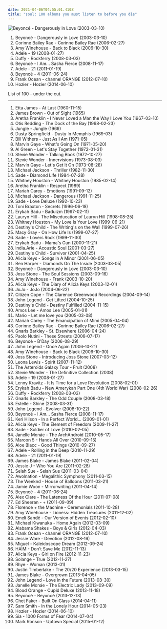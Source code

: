 ```yaml
---
date: 2021-04-06T04:55:01.410Z
title: "soul: 100 albums you must listen to before you die"
---
```

![Beyoncé - Dangerously in Love (2003-03-10)](https://img.discogs.com/l9WGUycwINtAcsWyHIihUfr5a1I=/fit-in/600x684/filters:strip_icc():format(jpeg):mode_rgb():quality(90)/discogs-images/R-7745372-1447903889-8803.jpeg.jpg "Beyoncé - Dangerously in Love (2003-03-10)")
<ol class="albums">
<li data-cover="https://img.discogs.com/l9WGUycwINtAcsWyHIihUfr5a1I=/fit-in/600x684/filters:strip_icc():format(jpeg):mode_rgb():quality(90)/discogs-images/R-7745372-1447903889-8803.jpeg.jpg" data-tags="rnb" role="button">Beyoncé - Dangerously in Love (2003-03-10)</li>
<li data-cover="https://img.discogs.com/cJD9YaMrOcFcA8aD_WRJTCk8vCM=/fit-in/600x595/filters:strip_icc():format(jpeg):mode_rgb():quality(90)/discogs-images/R-3635262-1391952508-1369.jpeg.jpg" data-tags="soul" role="button">Corinne Bailey Rae - Corinne Bailey Rae (2006-02-27)</li>
<li data-cover="http://coverartarchive.org/release/0b0ca6cc-f793-3dd8-9329-611a9fb08ae2/6136527070-500.jpg" data-tags="soul" role="button">Amy Winehouse - Back to Black (2006-10-30)</li>
<li data-cover="http://coverartarchive.org/release/6d4e6692-5ecd-457b-bcd5-85baf51c5e10/5179841564-500.jpg" data-tags="soul" role="button">Adele - 19 (2008-01-27)</li>
<li data-cover="http://coverartarchive.org/release/99eee7d3-a75a-41bd-826f-19a44c53e594/6085827998-500.jpg" data-tags="soul, female vocalists" role="button">Duffy - Rockferry (2008-03-03)</li>
<li data-cover="http://coverartarchive.org/release/d516efe5-0edf-336e-acf8-fc6b5f17048b/9450749917-500.jpg" data-tags="rnb, pop, beyonce" role="button">Beyoncé - I Am... Sasha Fierce (2008-11-17)</li>
<li data-cover="http://coverartarchive.org/release/c45e0e0e-48c9-4441-aac3-2f2b34202d3c/5179890174-500.jpg" data-tags="soul" role="button">Adele - 21 (2011-01-19)</li>
<li data-cover="https://via.placeholder.com/450" data-tags="rnb, soul" role="button">Beyoncé - 4 (2011-06-24)</li>
<li data-cover="https://img.discogs.com/BTjf4G0FRR-nttzUiJEeYa1ZkcA=/fit-in/600x600/filters:strip_icc():format(jpeg):mode_rgb():quality(90)/discogs-images/R-14470275-1575194734-3163.jpeg.jpg" data-tags="soul, rnb" role="button">Frank Ocean - channel ORANGE (2012-07-10)</li>
<li data-cover="http://coverartarchive.org/release/d893f786-6518-4dd5-beca-8e00589cd41d/11618361045-500.jpg" data-tags="soul, indie rock, blues" role="button">Hozier - Hozier (2014-06-10)</li>
</ol>
List of 100 - under the cut.
<!-- more -->

_________________

<ol class="albums">
<li data-cover="https://img.discogs.com/aULfwfaaNDjPl0xS-H-bzbEUNg0=/fit-in/301x302/filters:strip_icc():format(jpeg):mode_rgb():quality(90)/discogs-images/R-7092588-1433541747-5659.jpeg.jpg" data-tags="blues" role="button">
Etta James - At Last (1960-11-15)
</li>
<li data-cover="http://coverartarchive.org/release/39220c86-2ed3-4424-b754-eb34d13b7f45/17808718552-500.jpg" data-tags="soul, funk" role="button">
James Brown - Out of Sight (1965)
</li>
<li data-cover="http://coverartarchive.org/release/4b43b2a7-2cab-4f87-9a7e-dfc0913c39ab/9245863212-500.jpg" data-tags="soul" role="button">
Aretha Franklin - I Never Loved a Man the Way I Love You (1967-03-10)
</li>
<li data-cover="https://via.placeholder.com/450" data-tags="soul" role="button">
Otis Redding - The Dock of the Bay (1968-02-23)
</li>
<li data-cover="http://coverartarchive.org/release/8d7018ec-2064-49e4-9dbe-2982f753ec20/9129871365-500.jpg" data-tags="soul, uk" role="button">
Jungle - Jungle (1969)
</li>
<li data-cover="https://img.discogs.com/8B57iuhKpQ7wz_rNHE0Hu0IoHeY=/fit-in/600x592/filters:strip_icc():format(jpeg):mode_rgb():quality(90)/discogs-images/R-8569418-1464237108-6054.jpeg.jpg" data-tags="soul, 60s" role="button">
Dusty Springfield - Dusty In Memphis (1969-03)
</li>
<li data-cover="https://via.placeholder.com/450" data-tags="soul" role="button">
Bill Withers - Just As I Am (1971-05)
</li>
<li data-cover="https://img.discogs.com/_9ng2B8Jgtq2R1FzwZZBmRu2WCQ=/fit-in/600x603/filters:strip_icc():format(jpeg):mode_rgb():quality(90)/discogs-images/R-9984176-1558329508-1528.jpeg.jpg" data-tags="soul" role="button">
Marvin Gaye - What's Going On (1971-05-20)
</li>
<li data-cover="http://coverartarchive.org/release/1535079b-be0c-4c09-977e-b6b72fec2550/6268306789-500.jpg" data-tags="soul" role="button">
Al Green - Let's Stay Together (1972-01-31)
</li>
<li data-cover="http://coverartarchive.org/release/cf416ecb-b6b8-3444-aab8-2885a150970c/18781015203-500.jpg" data-tags="soul" role="button">
Stevie Wonder - Talking Book (1972-10-27)
</li>
<li data-cover="http://coverartarchive.org/release/d82dec3e-e077-42d4-ba4f-51b57128e19a/16046182344-500.jpg" data-tags="soul" role="button">
Stevie Wonder - Innervisions (1973-08-03)
</li>
<li data-cover="https://via.placeholder.com/450" data-tags="soul" role="button">
Marvin Gaye - Let's Get It On (1973-08-28)
</li>
<li data-cover="https://img.discogs.com/LwmOyo0ph8HdcpBpXDq05QZZ5XE=/fit-in/600x835/filters:strip_icc():format(jpeg):mode_rgb():quality(90)/discogs-images/R-14832693-1582465401-9415.jpeg.jpg" data-tags="pop, 80s, michael jackson" role="button">
Michael Jackson - Thriller (1982-11-30)
</li>
<li data-cover="https://img.discogs.com/__td2RnfqJr4WkrhbMHQNoO1q8w=/fit-in/600x603/filters:strip_icc():format(jpeg):mode_rgb():quality(90)/discogs-images/R-14343405-1572620989-1238.jpeg.jpg" data-tags="soul, 80s" role="button">
Sade - Diamond Life (1984-07-28)
</li>
<li data-cover="http://coverartarchive.org/release/3811a110-cce0-4ddd-b52f-e12c50190783/1647997357-500.jpg" data-tags="80s, pop, soul, rnb, whitney houston, female vocalists" role="button">
Whitney Houston - Whitney Houston (1985-02-14)
</li>
<li data-cover="https://via.placeholder.com/450" data-tags="soul" role="button">
Aretha Franklin - Respect (1989)
</li>
<li data-cover="http://coverartarchive.org/release/aec86745-1482-42dc-b2e0-118caa53504b/1872074680-500.jpg" data-tags="pop, soul" role="button">
Mariah Carey - Emotions (1991-09-12)
</li>
<li data-cover="http://coverartarchive.org/release/ae5efacd-f75f-432a-9f22-b35d3169d21f/8121279988-500.jpg" data-tags="pop" role="button">
Michael Jackson - Dangerous (1991-11-25)
</li>
<li data-cover="http://coverartarchive.org/release/448bd78a-9674-425c-8cf6-7e6de719551d/11371804410-500.jpg" data-tags="soul" role="button">
Sade - Love Deluxe (1992-10-23)
</li>
<li data-cover="http://coverartarchive.org/release/75196fde-2eb8-453c-b457-9feb86b73351/28311672058-500.jpg" data-tags="soul, 90s, rnb" role="button">
Toni Braxton - Secrets (1996-06-18)
</li>
<li data-cover="http://coverartarchive.org/release/52d8d6a4-5e94-4200-8b02-530940f1ee1d/22530873406-500.jpg" data-tags="soul" role="button">
Erykah Badu - Baduizm (1997-02-11)
</li>
<li data-cover="http://coverartarchive.org/release/0f15251e-7f5a-48bd-bfe2-31a329066371/3037400805-500.jpg" data-tags="soul, rnb" role="button">
Lauryn Hill - The Miseducation of Lauryn Hill (1998-08-25)
</li>
<li data-cover="https://img.discogs.com/wcbeSKP_aB4pvG4rgyduqbSndRQ=/fit-in/600x600/filters:strip_icc():format(jpeg):mode_rgb():quality(90)/discogs-images/R-10368880-1496116674-5471.jpeg.jpg" data-tags="90s, soul, rnb, pop, female vocalists" role="button">
Whitney Houston - My Love Is Your Love (1999-06-21)
</li>
<li data-cover="http://coverartarchive.org/release/b9de19dd-bf35-4ef6-bbcd-fd9240693658/5669916745-500.jpg" data-tags="rnb" role="button">
Destiny's Child - The Writing's on the Wall (1999-07-26)
</li>
<li data-cover="http://coverartarchive.org/release/f7433ff5-35e6-48c2-8503-c2d046540d5d/21406735668-500.jpg" data-tags="soul" role="button">
Macy Gray - On How Life Is (1999-07-27)
</li>
<li data-cover="http://coverartarchive.org/release/5386e7b7-f4a1-3e5d-ad03-7608f3696bd9/13088515497-500.jpg" data-tags="soul, sade" role="button">
Sade - Lovers Rock (1999-11-30)
</li>
<li data-cover="https://img.discogs.com/cI253ZuOEPTNkGR-8v0UfkiHBUQ=/fit-in/600x553/filters:strip_icc():format(jpeg):mode_rgb():quality(90)/discogs-images/R-7900776-1451262150-7233.jpeg.jpg" data-tags="soul, neo-soul" role="button">
Erykah Badu - Mama's Gun (2000-11-21)
</li>
<li data-cover="http://coverartarchive.org/release/778cf2aa-9005-42f9-9996-d70712b2c254/5765282910-500.jpg" data-tags="soul" role="button">
India.Arie - Acoustic Soul (2001-03-27)
</li>
<li data-cover="https://via.placeholder.com/450" data-tags="rnb" role="button">
Destiny's Child - Survivor (2001-04-25)
</li>
<li data-cover="http://coverartarchive.org/release/f9e26af6-a546-484f-b409-e71da896fc64/10741523166-500.jpg" data-tags="soul, rnb" role="button">
Alicia Keys - Songs in A Minor (2001-06-05)
</li>
<li data-cover="http://coverartarchive.org/release/5e500047-978a-44d4-84ef-f714be4235ec/16071252194-500.jpg" data-tags="rock, soul, blues, ben harper" role="button">
Ben Harper - Diamonds On The Inside (2003-03-05)
</li>
<li data-cover="https://img.discogs.com/l9WGUycwINtAcsWyHIihUfr5a1I=/fit-in/600x684/filters:strip_icc():format(jpeg):mode_rgb():quality(90)/discogs-images/R-7745372-1447903889-8803.jpeg.jpg" data-tags="rnb" role="button">
Beyoncé - Dangerously in Love (2003-03-10)
</li>
<li data-cover="http://coverartarchive.org/release/c5b2540a-3aa3-33e2-8d28-8160aeae0973/22070775394-500.jpg" data-tags="soul" role="button">
Joss Stone - The Soul Sessions (2003-09-16)
</li>
<li data-cover="http://coverartarchive.org/release/187e5a40-e083-43d6-bdc3-d472a35622e5/5112992648-500.jpg" data-tags="jazz, soul" role="button">
Amy Winehouse - Frank (2003-10-20)
</li>
<li data-cover="http://coverartarchive.org/release/287a913d-41d8-4e44-bed8-6bc5278bd997/1576712437-500.jpg" data-tags="soul, rnb, alicia keys" role="button">
Alicia Keys - The Diary of Alicia Keys (2003-12-01)
</li>
<li data-cover="http://coverartarchive.org/release/3b97be74-25cf-487a-9a55-905f8b61a222/27975675575-500.jpg" data-tags="pop" role="button">
JoJo - JoJo (2004-06-22)
</li>
<li data-cover="http://coverartarchive.org/release/9b88cf3e-4077-4c1b-b5c2-148a7c7066c2/10876326803-500.jpg" data-tags="soul, citizen cope" role="button">
Citizen Cope - The Clarence Greenwood Recordings (2004-09-14)
</li>
<li data-cover="https://img.discogs.com/6o0kSzwGbQoieBogv-1J7NZu0OU=/fit-in/600x588/filters:strip_icc():format(jpeg):mode_rgb():quality(90)/discogs-images/R-590002-1348400015-6358.jpeg.jpg" data-tags="soul, rnb" role="button">
John Legend - Get Lifted (2004-10-25)
</li>
<li data-cover="https://via.placeholder.com/450" data-tags="rnb" role="button">
Destiny's Child - Destiny Fulfilled (2004-11-15)
</li>
<li data-cover="http://coverartarchive.org/release/21a61aea-caa7-4f5c-887e-960a0a479bbd/19505380379-500.jpg" data-tags="soul" role="button">
Amos Lee - Amos Lee (2005-01-01)
</li>
<li data-cover="http://coverartarchive.org/release/d601fa18-a4a1-4874-9f47-72f1f1191b8c/8733516237-500.jpg" data-tags="soul" role="button">
Mario - Let me love you (2005-03-08)
</li>
<li data-cover="https://img.discogs.com/ZB9c7-tmuK9P6zRfd92W2_UF2k0=/fit-in/600x858/filters:strip_icc():format(jpeg):mode_rgb():quality(90)/discogs-images/R-5419521-1602094564-5998.jpeg.jpg" data-tags="rnb, pop, mariah carey, female vocalists" role="button">
Mariah Carey - The Emancipation of Mimi (2005-04-04)
</li>
<li data-cover="https://img.discogs.com/cJD9YaMrOcFcA8aD_WRJTCk8vCM=/fit-in/600x595/filters:strip_icc():format(jpeg):mode_rgb():quality(90)/discogs-images/R-3635262-1391952508-1369.jpeg.jpg" data-tags="soul" role="button">
Corinne Bailey Rae - Corinne Bailey Rae (2006-02-27)
</li>
<li data-cover="http://coverartarchive.org/release/c1611009-48c0-4171-a26d-698a57cfde9e/3985245895-500.jpg" data-tags="funk, soul" role="button">
Gnarls Barkley - St. Elsewhere (2006-04-24)
</li>
<li data-cover="http://coverartarchive.org/release/0f6aee88-6d56-34d2-a628-eead929a45e3/6358999364-500.jpg" data-tags="pop, singer-songwriter, indie" role="button">
Paolo Nutini - These Streets (2006-07-17)
</li>
<li data-cover="http://coverartarchive.org/release/c7205e70-8fd1-4a4e-8968-f881c99abc93/12058597172-500.jpg" data-tags="rnb" role="button">
Beyoncé - B'Day (2006-08-29)
</li>
<li data-cover="http://coverartarchive.org/release/2fa5e0f9-c83b-44cb-bd90-7899efc1417b/8994651148-500.jpg" data-tags="soul, john legend, rnb" role="button">
John Legend - Once Again (2006-10-21)
</li>
<li data-cover="http://coverartarchive.org/release/0b0ca6cc-f793-3dd8-9329-611a9fb08ae2/6136527070-500.jpg" data-tags="soul" role="button">
Amy Winehouse - Back to Black (2006-10-30)
</li>
<li data-cover="http://coverartarchive.org/release/7f6744e0-893a-300c-a091-89cd68a795f9/4191054363-500.jpg" data-tags="soul" role="button">
Joss Stone - Introducing Joss Stone (2007-03-12)
</li>
<li data-cover="https://img.discogs.com/xseI3kwe7VFwDf7uiq0iHeuGqPo=/fit-in/600x523/filters:strip_icc():format(jpeg):mode_rgb():quality(90)/discogs-images/R-1555639-1599282424-8912.jpeg.jpg" data-tags="leona lewis, pop" role="button">
Leona Lewis - Spirit (2007-11-12)
</li>
<li data-cover="https://img.discogs.com/3EuGRj1Niu-gr54UjDtoeO_-Szc=/fit-in/600x600/filters:strip_icc():format(jpeg):mode_rgb():quality(90)/discogs-images/R-1932415-1319718765.jpeg.jpg" data-tags="soul, female vocalists, electronic, jazz, indie pop" role="button">
The Asteroids Galaxy Tour - Fruit (2008)
</li>
<li data-cover="http://coverartarchive.org/release/de460668-d617-45ac-b4bd-7e5bc1d2c4b0/9252634597-500.jpg" data-tags="soul" role="button">
Stevie Wonder - The Definitive Collection (2008)
</li>
<li data-cover="http://coverartarchive.org/release/6d4e6692-5ecd-457b-bcd5-85baf51c5e10/5179841564-500.jpg" data-tags="soul" role="button">
Adele - 19 (2008-01-27)
</li>
<li data-cover="http://coverartarchive.org/release/46a01402-c284-4141-bbfe-1d8a5896dce2/17640822148-500.jpg" data-tags="rock" role="button">
Lenny Kravitz - It Is Time for a Love Revolution (2008-02-01)
</li>
<li data-cover="https://via.placeholder.com/450" data-tags="soul, neo-soul" role="button">
Erykah Badu - New Amerykah Part One (4th World War) (2008-02-26)
</li>
<li data-cover="http://coverartarchive.org/release/99eee7d3-a75a-41bd-826f-19a44c53e594/6085827998-500.jpg" data-tags="soul, female vocalists" role="button">
Duffy - Rockferry (2008-03-03)
</li>
<li data-cover="http://coverartarchive.org/release/8cf0b731-8d1c-37d7-9a03-a2734df4c22b/5685858560-500.jpg" data-tags="soul, funk" role="button">
Gnarls Barkley - The Odd Couple (2008-03-18)
</li>
<li data-cover="https://img.discogs.com/Tm4kXdNQr84UcRb74wTdVWb6wiA=/fit-in/450x426/filters:strip_icc():format(jpeg):mode_rgb():quality(90)/discogs-images/R-1409572-1217259816.jpeg.jpg" data-tags="rnb, soul" role="button">
Estelle - Shine (2008-03-31)
</li>
<li data-cover="https://via.placeholder.com/450" data-tags="soul" role="button">
John Legend - Evolver (2008-10-22)
</li>
<li data-cover="http://coverartarchive.org/release/d516efe5-0edf-336e-acf8-fc6b5f17048b/9450749917-500.jpg" data-tags="rnb, pop, beyonce" role="button">
Beyoncé - I Am... Sasha Fierce (2008-11-17)
</li>
<li data-cover="http://coverartarchive.org/release/7f9b8600-7662-41ff-bf56-f0ad86d5631a/16281294365-500.jpg" data-tags="pop" role="button">
Keri Hilson - In a Perfect World... (2009-01-01)
</li>
<li data-cover="http://coverartarchive.org/release/a34aaf89-1aeb-31e7-847d-ec3223ccb2ff/1577578205-500.jpg" data-tags="rnb, soul" role="button">
Alicia Keys - The Element of Freedom (2009-11-27)
</li>
<li data-cover="http://coverartarchive.org/release/06697697-6019-31eb-b5a0-f7bc3c861bbe/4896141275-500.jpg" data-tags="soul" role="button">
Sade - Soldier of Love (2010-02-05)
</li>
<li data-cover="http://coverartarchive.org/release/14ae1a9c-9e8e-3ae5-87f2-3bf68b9feefd/8899038012-500.jpg" data-tags="soul, funk" role="button">
Janelle Monáe - The ArchAndroid (2010-05-17)
</li>
<li data-cover="https://img.discogs.com/4sJ6SVYCfJ7DnGKLNrUN3vvIINE=/fit-in/600x600/filters:strip_icc():format(jpeg):mode_rgb():quality(90)/discogs-images/R-2523213-1476638969-6988.jpeg.jpg" data-tags="pop, maroon 5" role="button">
Maroon 5 - Hands All Over (2010-09-15)
</li>
<li data-cover="http://coverartarchive.org/release/2c5627f5-f1b6-43ab-a2cd-14d9775fd9ad/23141070841-500.jpg" data-tags="soul" role="button">
Aloe Blacc - Good Things (2010-09-27)
</li>
<li data-cover="https://img.discogs.com/rszIWLAItrXcGoXSeyZLZDKLqew=/fit-in/500x511/filters:strip_icc():format(jpeg):mode_rgb():quality(90)/discogs-images/R-3143569-1373113252-1702.jpeg.jpg" data-tags="female vocalists, adele" role="button">
Adele - Rolling in the Deep (2010-11-29)
</li>
<li data-cover="http://coverartarchive.org/release/c45e0e0e-48c9-4441-aac3-2f2b34202d3c/5179890174-500.jpg" data-tags="soul" role="button">
Adele - 21 (2011-01-19)
</li>
<li data-cover="http://coverartarchive.org/release/53b4be47-2888-4434-91ac-713489db8c1f/28541045554-500.jpg" data-tags="electronic, dubstep" role="button">
James Blake - James Blake (2011-02-04)
</li>
<li data-cover="http://coverartarchive.org/release/cae1712f-0423-4398-bc8a-f458bf7a45c2/14000252347-500.jpg" data-tags="pop" role="button">
Jessie J - Who You Are (2011-02-28)
</li>
<li data-cover="http://coverartarchive.org/release/5f3cddae-9f6f-4b46-b0cf-5686c90f84ca/2097171191-500.jpg" data-tags="soul" role="button">
Selah Sue - Selah Sue (2011-03-04)
</li>
<li data-cover="http://coverartarchive.org/release/005a30f8-13e9-4d90-a48f-2a6647fcdb0c/11356969125-500.jpg" data-tags="electronic, indie rock, electronic rock" role="button">
Awolnation - Megalithic Symphony (2011-03-15)
</li>
<li data-cover="http://coverartarchive.org/release/61784ca8-f1a9-4cf8-8452-b5c7076a6fc0/1925635860-500.jpg" data-tags="r&b, rnb, electronic" role="button">
The Weeknd - House of Balloons (2011-03-21)
</li>
<li data-cover="http://coverartarchive.org/release/8164140b-6d5f-3a69-a19a-6785446191e9/852058673-500.jpg" data-tags="soul" role="button">
Jamie Woon - Mirrorwriting (2011-04-14)
</li>
<li data-cover="https://via.placeholder.com/450" data-tags="rnb, soul" role="button">
Beyoncé - 4 (2011-06-24)
</li>
<li data-cover="http://coverartarchive.org/release/39df3094-f91b-4c4b-aa96-b1523db67172/3904999236-500.jpg" data-tags="dubstep, soul, 10s" role="button">
Alex Clare - The Lateness Of the Hour (2011-07-08)
</li>
<li data-cover="http://coverartarchive.org/release/94ad3a58-a1cc-46a3-acf4-9cb6c1d6f032/16111056293-500.jpg" data-tags="pop, british, acoustic, ed sheeran" role="button">
Ed Sheeran - + (2011-09-09)
</li>
<li data-cover="http://coverartarchive.org/release/c4cd4554-e6c2-4474-9e03-305b586007a1/17890002299-500.jpg" data-tags="indie, female vocalists" role="button">
Florence + the Machine - Ceremonials (2011-10-28)
</li>
<li data-cover="http://coverartarchive.org/release/157f27fb-7f7f-4ea9-9674-fd84ed9db612/5113102481-500.jpg" data-tags="soul" role="button">
Amy Winehouse - Lioness: Hidden Treasures (2011-12-02)
</li>
<li data-cover="http://coverartarchive.org/release/b4bef32f-aab1-4b98-a85c-2b122ca93134/4150263402-500.jpg" data-tags="soul" role="button">
Emeli Sandé - Our Version of Events (2012-02-10)
</li>
<li data-cover="https://img.discogs.com/qu9UGDU9mzKreYD3cCdfwuBK97o=/fit-in/600x595/filters:strip_icc():format(jpeg):mode_rgb():quality(90)/discogs-images/R-3474861-1587716065-7822.jpeg.jpg" data-tags="soul" role="button">
Michael Kiwanuka - Home Again (2012-03-09)
</li>
<li data-cover="https://img.discogs.com/Sx2GoX-oNB9S0Hba5pduTHWZE7A=/fit-in/600x546/filters:strip_icc():format(jpeg):mode_rgb():quality(90)/discogs-images/R-3521164-1378815509-2198.jpeg.jpg" data-tags="blues, rock, soul, 10s" role="button">
Alabama Shakes - Boys & Girls (2012-04-03)
</li>
<li data-cover="https://img.discogs.com/BTjf4G0FRR-nttzUiJEeYa1ZkcA=/fit-in/600x600/filters:strip_icc():format(jpeg):mode_rgb():quality(90)/discogs-images/R-14470275-1575194734-3163.jpeg.jpg" data-tags="soul, rnb" role="button">
Frank Ocean - channel ORANGE (2012-07-10)
</li>
<li data-cover="http://coverartarchive.org/release/aa7078c2-9b77-41ca-97bf-5364f838da88/1819429738-500.jpg" data-tags="soul" role="button">
Jessie Ware - Devotion (2012-08-16)
</li>
<li data-cover="http://coverartarchive.org/release/a2dd3c28-468d-44f8-af28-04d84eb14b0b/2367021425-500.jpg" data-tags="soul, rnb" role="button">
Miguel - Kaleidoscope Dream (2012-09-24)
</li>
<li data-cover="http://coverartarchive.org/release/362e4026-4c4c-44ed-80ad-c2adf4b1f439/4102931199-500.jpg" data-tags="female, soul, alternative, indie rock, kurt, c, song, girls, g, nu soul, k, plop, sex, numbers, buy, j, hot, book, genesis, second, lost, porn, monday, e, woman, misc, rac, pee pee, vagina, media, abc, breasts, sounds, ladies, tits, first, proverbs, i, tag, sentences, o, everything, kings, thursday, bananas" role="button">
HAIM - Don't Save Me (2012-11-13)
</li>
<li data-cover="http://coverartarchive.org/release/7a032865-3754-4659-9f34-ec7ec48a95ea/17147368325-500.jpg" data-tags="soul" role="button">
Alicia Keys - Girl on Fire (2012-11-23)
</li>
<li data-cover="https://img.discogs.com/3fpP2kLdPCVQ9PnNb0f9PpOpe8k=/fit-in/599x600/filters:strip_icc():format(jpeg):mode_rgb():quality(90)/discogs-images/R-4174227-1357688507-9575.jpeg.jpg" data-tags="soul, rnb" role="button">
Solange - True (2012-11-27)
</li>
<li data-cover="http://coverartarchive.org/release/7dfd5c40-ee28-4fda-8369-fe3748f75930/3612285293-500.jpg" data-tags="soul, sophisti-pop" role="button">
Rhye - Woman (2013-01)
</li>
<li data-cover="http://coverartarchive.org/release/bd2a6877-71a3-4819-b2bb-b373deb3a756/8227935106-500.jpg" data-tags="pop" role="button">
Justin Timberlake - The 20/20 Experience (2013-03-15)
</li>
<li data-cover="https://img.discogs.com/Fc3zWW02lcBDhoIb7F0GNqH6Cpk=/fit-in/600x599/filters:strip_icc():format(jpeg):mode_rgb():quality(90)/discogs-images/R-4468927-1462915153-5331.jpeg.jpg" data-tags="electronic, soul" role="button">
James Blake - Overgrown (2013-04-05)
</li>
<li data-cover="http://coverartarchive.org/release/da998b90-83d6-43ea-9a46-55ce0fba83e4/5554522707-500.jpg" data-tags="soul" role="button">
John Legend - Love in the Future (2013-08-30)
</li>
<li data-cover="https://img.discogs.com/OtyXaiP218RcrUyzxtkfaSFCefU=/fit-in/600x597/filters:strip_icc():format(jpeg):mode_rgb():quality(90)/discogs-images/R-4896670-1599509523-4252.jpeg.jpg" data-tags="soul, rnb" role="button">
Janelle Monáe - The Electric Lady (2013-09-09)
</li>
<li data-cover="http://coverartarchive.org/release/b825c5c2-ebe3-4c84-91f8-c27e75dbc684/19238888629-500.jpg" data-tags="rnb, soul, 2010s" role="button">
Blood Orange - Cupid Deluxe (2013-11-18)
</li>
<li data-cover="http://coverartarchive.org/release/f74c6ec2-7319-406b-9910-a6c3fe940176/9051815709-500.jpg" data-tags="rnb, pop" role="button">
Beyoncé - Beyoncé (2013-12-13)
</li>
<li data-cover="http://coverartarchive.org/release/717dd194-1abf-4ac0-85b9-be8c844cf4d8/23657161714-500.jpg" data-tags="soul" role="button">
Chet Faker - Built On Glass (2014-04-11)
</li>
<li data-cover="http://coverartarchive.org/release/e005fa83-f67d-475d-bc17-8a147de390de/25244312194-500.jpg" data-tags="pop, soul" role="button">
Sam Smith - In the Lonely Hour (2014-05-23)
</li>
<li data-cover="http://coverartarchive.org/release/d893f786-6518-4dd5-beca-8e00589cd41d/11618361045-500.jpg" data-tags="soul, indie rock, blues" role="button">
Hozier - Hozier (2014-06-10)
</li>
<li data-cover="http://coverartarchive.org/release/e6d7ebd8-9de1-4e94-b390-3975e603a66d/7724907354-500.jpg" data-tags="pop" role="button">
Sia - 1000 Forms of Fear (2014-07-04)
</li>
<li data-cover="http://coverartarchive.org/release/04ea8e96-ef0e-441c-9594-7128addc3951/10315151525-500.jpg" data-tags="funk, pop" role="button">
Mark Ronson - Uptown Special (2015-01-12)
</li>
</ol>
